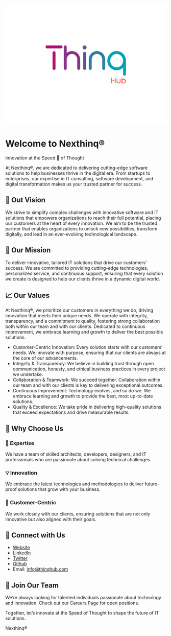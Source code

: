 <p align="center">
  <img src="./transparent.png" />
</p>

# Welcome to Nexthinq®
 Innovation at the Speed 🚀 of Thought

At Nexthinq®, we are dedicated to delivering cutting-edge software solutions to help businesses thrive in the digital era. From startups to enterprises, our expertise in IT consulting, software development, and digital transformation makes us your trusted partner for success.

## 🎯 Out Vision

We strive to simplify complex challenges with innovative software and IT solutions that empowers organizations to reach their full potential, placing our customers at the heart of every innovation. We aim to be the trusted partner that enables organizations to unlock new possibilities, transform digitally, and lead in an ever-evolving technological landscape.

## 🌟 Our Mission

To deliver innovative, tailored IT solutions that drive our customers’ success. We are committed to providing cutting-edge technologies, personalized service, and continuous support, ensuring that every solution we create is designed to help our clients thrive in a dynamic digital world.

## 📈 Our Values

At Nexthinq®, we prioritize our customers in everything we do, driving innovation that meets their unique needs. We operate with integrity, transparency, and a commitment to quality, fostering strong collaboration both within our team and with our clients. Dedicated to continuous improvement, we embrace learning and growth to deliver the best possible solutions.

- Customer-Centric Innovation: Every solution starts with our customers’ needs. We innovate with purpose, ensuring that our clients are always at the core of our advancements.
- Integrity & Transparency: We believe in building trust through open communication, honesty, and ethical business practices in every project we undertake.
- Collaboration & Teamwork: We succeed together. Collaboration within our team and with our clients is key to delivering exceptional outcomes.
- Continuous Improvement: Technology evolves, and so do we. We embrace learning and growth to provide the best, most up-to-date solutions.
- Quality & Excellence: We take pride in delivering high-quality solutions that exceed expectations and drive measurable results.

## 🚀 Why Choose Us

### 🔧 Expertise
We have a team of skilled architects, developers, designers, and IT professionals who are passionate about solving technical challenges.

### 💡 Innovation
We embrace the latest technologies and methodologies to deliver future-proof solutions that grow with your business.

### 🤝 Customer-Centric
We work closely with our clients, ensuring solutions that are not only innovative but also aligned with their goals.

## 👥 Connect with Us

- [Website](https://thinqhub.com)
- [LinkedIn](https://www.linkedin.com/company/thinqhub)
- [Twitter](https://x.com/thinq_hub)
- [Github](https://github.com/thinqhub)
- Email: info@thinqhub.com

## 🤝 Join Our Team

We’re always looking for talented individuals passionate about technology and innovation. Check out our Careers Page for open positions.

Together, let’s innovate at the Speed of Thought to shape the future of IT solutions.

Nexthinq®
